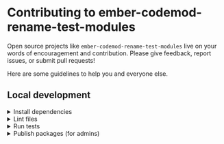# Contributing to ember-codemod-rename-test-modules

Open source projects like `ember-codemod-rename-test-modules` live on your words of encouragement and contribution. Please give feedback, report issues, or submit pull requests!

Here are some guidelines to help you and everyone else.


## Local development

<details>
<summary>Install dependencies</summary>

1. Fork and clone this repo.

    ```sh
    git clone git@github.com:<your GitHub handle>/ember-codemod-rename-test-modules.git
    ```

1. Change directory.

    ```sh
    cd ember-codemod-rename-test-modules
    ```

1. Use [`pnpm`](https://pnpm.io/installation) to install dependencies.

    ```sh
    pnpm install
    ```

</details>


<details>
<summary>Lint files</summary>

1. When you write code, please check that it meets the linting rules.

    ```sh
    pnpm lint
    ```

1. You can run `lint:fix` to automatically fix linting errors.

    ```sh
    pnpm lint:fix
    ```

</details>


<details>
<summary>Run tests</summary>

1. When you write code, please check that all tests continue to pass.

    ```sh
    pnpm test
    ```

</details>


<details>

<summary>Publish packages (for admins)</summary>

1. Generate a [personal access token](https://github.com/settings/tokens/) in GitHub, with default values for scopes (none selected).

1. Run the `changelog` script. This generates a text that you can add to `CHANGELOG.md`.

    ```sh
    GITHUB_AUTH=<YOUR_PERSONAL_ACCESS_TOKEN> pnpm changelog
    ```

1. The package follows [semantic versioning](https://semver.org/). Update the version in `package.json` accordingly.

1. Create a tag and provide release notes. The tag name should match the package version.

1. Publish the package.

    ```sh
    pnpm publish
    ```

</details>
